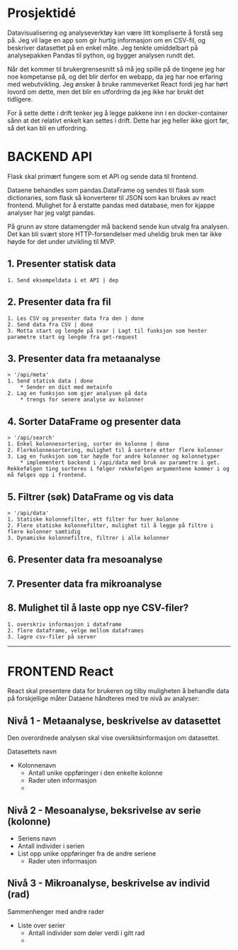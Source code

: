 # Prosjektidé
Datavisualisering og analyseverktøy kan være litt kompliserte å forstå seg på. Jeg vil lage en app som gir hurtig informasjon om en CSV-fil, og beskriver datasettet på en enkel måte. Jeg tenkte umiddelbart på analysepakken Pandas til python, og bygger analysen rundt det.

Når det kommer til brukergrensesnitt så må jeg spille på de tingene jeg har noe kompetanse på, og det blir derfor en webapp, da jeg har noe erfaring med webutvikling. Jeg ønsker å bruke rammeverket React fordi jeg har hørt lovord om dette, men det blir en utfordring da jeg ikke har brukt det tidligere.

For å sette dette i drift tenker jeg å legge pakkene inn i en docker-container sånn at det relativt enkelt kan settes i drift. Dette har jeg heller ikke gjort før, så det kan bli en utfordring.

# BACKEND API
Flask skal primært fungere som et API og sende data til frontend. 

Dataene behandles som pandas.DataFrame og sendes til flask som dictionaries, som flask så konverterer til JSON som kan brukes av react frontend. Mulighet for å erstatte pandas med database, men for kjappe analyser har jeg valgt pandas.

På grunn av store datamengder må backend sende kun utvalg fra analysen. Det kan bli svært store HTTP-forsendelser med uheldig bruk men tar ikke høyde for det under utvikling til MVP.

## 1. Presenter statisk data
    1. Send eksempeldata i et API | dep

## 2. Presenter data fra fil
    1. Les CSV og presenter data fra den | done
    2. Send data fra CSV | done
    3. Motta start og lengde på svar | Lagt til funksjon som henter parametre start og lengde fra get-request

## 3. Presenter data fra metaanalyse
    > '/api/meta'
    1. Send statisk data | done
        * Sender en dict med metainfo
    2. Lag en funksjon som gjør analysen på data 
        * trengs for senere analyse av kolonner

## 4. Sorter DataFrame og presenter data
    > '/api/search'
    1. Enkel kolonnesortering, sorter én kolonne | done
    2. Flerkolonnesortering, mulighet til å sortere etter flere kolonner
    3. Lag en funksjon som tar høyde for andre kolonner og kolonnetyper
        * implementert backend i /api/data med bruk av parametre i get. Rekkefølgen ting sorteres i følger rekkefølgen argumentene kommer i og må følges opp i frontend.

## 5. Filtrer (søk) DataFrame og vis data
    > '/api/data'
    1. Statiske kolonnefilter, ett filter for hver kolonne
    2. Flere statiske kolonnefilter, mulighet til å legge på filtre i flere kolonner samtidig
    3. Dynamiske kolonnefiltre, filtrer i alle kolonner

## 6. Presenter data fra mesoanalyse

## 7. Presenter data fra mikroanalyse

## 8. Mulighet til å laste opp nye CSV-filer?
    1. overskriv informasjon i dataframe
    2. flere dataframe, velge mellom dataframes
    3. lagre csv-filer på server

___

# FRONTEND React
React skal presentere data for brukeren og tilby muligheten å behandle data på forskjellige måter
Dataene håndteres med tre nivå av analyser:

## Nivå 1 - Metaanalyse, beskrivelse av datasettet
Den overordnede analysen skal vise oversiktsinformasjon om datasettet.

Datasettets navn
- Kolonnenavn
    - Antall unike oppføringer i den enkelte kolonne
    - Rader uten informasjon 
    - 

## Nivå 2 - Mesoanalyse, beksrivelse av serie (kolonne)

- Seriens navn
- Antall individer i serien
- List opp unike oppføringer fra de andre seriene
    - Rader uten informasjon

## Nivå 3 - Mikroanalyse, beskrivelse av individ (rad)
Sammenhenger med andre rader

- Liste over serier
    - Antall individer som deler verdi i gitt rad
    - 
